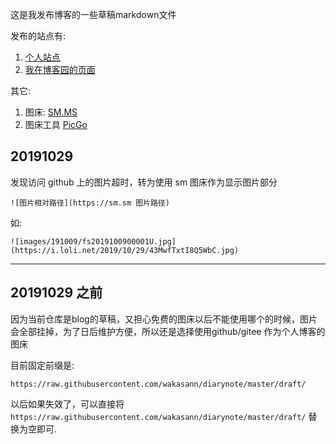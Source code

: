 
这是我发布博客的一些草稿markdown文件

发布的站点有:
1. [个人站点](https://www.wakasann.com)
2. [我在博客园的页面](https://www.cnblogs.com/fsong/)



其它:
1. 图床: [SM.MS](https://sm.ms/)
2. 图床工具 [PicGo](https://github.com/Molunerfinn/PicGo)


## 20191029

发现访问 github 上的图片超时，转为使用 sm 图床作为显示图片部分

```
![图片相对路径](https://sm.sm 图片路径)
```

如:

```
![images/191009/fs2019100900001U.jpg](https://i.loli.net/2019/10/29/43MwfTxtI8Q5WbC.jpg)
```

------

## 20191029 之前

因为当前仓库是blog的草稿，又担心免费的图床以后不能使用哪个的时候，图片会全部挂掉，为了日后维护方便，所以还是选择使用github/gitee 作为个人博客的图床

目前固定前缀是:

`https://raw.githubusercontent.com/wakasann/diarynote/master/draft/`

以后如果失效了，可以直接将 `https://raw.githubusercontent.com/wakasann/diarynote/master/draft/` 替换为空即可.

